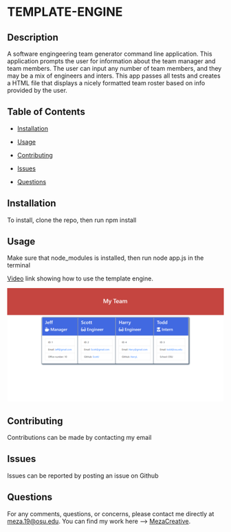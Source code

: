 # TEMPLATE-ENGINE
  
  ## Description

  A software engingeering team generator command line application. This application prompts the user for information about the team manager and team members. The user can input any number of team members, and they may be a mix of engineers and inters. This app passes all tests and creates a HTML file that displays a nicely formatted team roster based on info provided by the user.


  ## Table of Contents

  * [Installation](#installation)

  * [Usage](#usage)

  * [Contributing](#contributing)

  * [Issues](#Issue)

  * [Questions](#questions)


  ## Installation

  To install,  clone the repo, then run npm install 

  ## Usage

  Make sure that node_modules is installed, then run node app.js in the terminal

  [Video](https://drive.google.com/file/d/1N5KRkkdhPeLxs2TavuBQj0NFhRfjbuAn/view) link showing how to use the template engine.
    
  ![Image](https://github.com/MezaCreative/Template-Engine/blob/main/assets/landing.png)
  ## Contributing

  Contributions can be made by contacting my email

  ## Issues
  
  Issues can be reported by posting an issue on Github

  ## Questions

  For any comments, questions, or concerns, please contact me directly at meza.19@osu.edu.
  You can find my work here --> [MezaCreative](https://github.com/MezaCreative).
  
  
